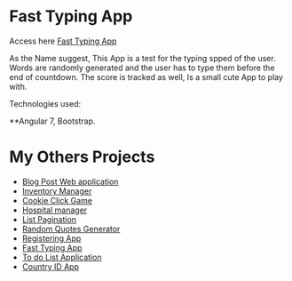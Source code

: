 #  Fast Typing App

Access here  [Fast Typing App](https://fast-typing-app.netlify.com/)

 As the Name suggest, This App is a test for the typing spped of the user. Words are randomly generated and the user
 has to type them before the end of countdown. The score is tracked as well, Is a small cute App to play with. 
 
 Technologies used: 
 
 **Angular 7, Bootstrap.


# My Others Projects
- [Blog Post Web application](https://blog-post-project.herokuapp.com/)
- [Inventory Manager](https://inventory-app-manager.herokuapp.com/)
- [Cookie Click Game](https://2020-spring-cohort.github.io/clicking-calamity-dalytekam)
- [Hospital manager](https://github.com/2020-Spring-Cohort/high-st-hospital-dalytekam)
- [List Pagination](https://list-pagination.netlify.com/)
- [Random Quotes Generator](https://quote-gener.netlify.com/)
- [Registering App](https://registering-app.netlify.com/)
- [Fast Typing App](https://fast-typing-app.netlify.com/)
- [To do List Application](https://dalytekam.github.io/Todo-list-Application/)
- [Country ID App](https://dalytekam.github.io/Countries_Datas)
